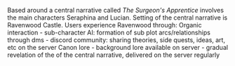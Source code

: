 Based around a central narrative called *The Surgeon's Apprentice* involves the main characters Seraphina and Lucian. Setting of the central narrative is Ravenwood Castle.
Users experience Ravenwood through:
	Organic interaction
		- sub-character AI: formation of sub plot arcs/relationships through dms
		- discord community: sharing theories, side quests, ideas, art, etc on the server
	Canon lore
		- background lore available on server
		- gradual revelation of the of the central narrative, delivered on the server regularly